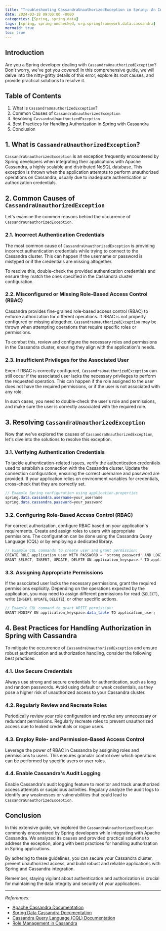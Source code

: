 ```yaml
---
title: "Troubleshooting CassandraUnauthorizedException in Spring: An In-depth Guide"
date: 2024-03-18 09:00:00 -0000
categories: [Spring, spring-data]
tags: [spring, spring-unchecked, org.springframework.data.cassandra]
mermaid: true
toc: true
---
```



## Introduction

Are you a Spring developer dealing with `CassandraUnauthorizedException`? Don't worry, we've got you covered! In this comprehensive guide, we will delve into the nitty-gritty details of this error, explore its root causes, and provide practical solutions to resolve it.

## Table of Contents
1. What is `CassandraUnauthorizedException`?
2. Common Causes of `CassandraUnauthorizedException`
3. Resolving `CassandraUnauthorizedException`
4. Best Practices for Handling Authorization in Spring with Cassandra
5. Conclusion

## 1. What is `CassandraUnauthorizedException`?

`CassandraUnauthorizedException` is an exception frequently encountered by Spring developers when integrating their applications with Apache Cassandra, a highly scalable and distributed NoSQL database. This exception is thrown when the application attempts to perform unauthorized operations on Cassandra, usually due to inadequate authentication or authorization credentials.

## 2. Common Causes of `CassandraUnauthorizedException`

Let's examine the common reasons behind the occurrence of `CassandraUnauthorizedException`.

### 2.1. Incorrect Authentication Credentials

The most common cause of `CassandraUnauthorizedException` is providing incorrect authentication credentials while trying to connect to the Cassandra cluster. This can happen if the username or password is mistyped or if the credentials are missing altogether.

To resolve this, double-check the provided authentication credentials and ensure they match the ones specified in the Cassandra cluster configuration.

### 2.2. Misconfigured or Missing Role-Based Access Control (RBAC)

Cassandra provides fine-grained role-based access control (RBAC) to enforce authorization for different operations. If RBAC is not properly configured or missing altogether, `CassandraUnauthorizedException` may be thrown when attempting operations that require specific roles or permissions.

To combat this, review and configure the necessary roles and permissions in the Cassandra cluster, ensuring they align with the application's needs. 

### 2.3. Insufficient Privileges for the Associated User

Even if RBAC is correctly configured, `CassandraUnauthorizedException` can still occur if the associated user lacks the necessary privileges to perform the requested operation. This can happen if the role assigned to the user does not have the required permissions, or if the user is not associated with any role.

In such cases, you need to double-check the user's role and permissions, and make sure the user is correctly associated with the required role.

## 3. Resolving `CassandraUnauthorizedException`

Now that we've explored the causes of `CassandraUnauthorizedException`, let's dive into the solutions to resolve this exception.

### 3.1. Verifying Authentication Credentials

To tackle authentication-related issues, verify the authentication credentials used to establish a connection with the Cassandra cluster. Update the connection configuration, ensuring the correct username and password are provided. If your application relies on environment variables for credentials, cross-check that they are correctly set.

```java
// Example Spring configuration using application.properties
spring.data.cassandra.username=your_username
spring.data.cassandra.password=your_password
```

### 3.2. Configuring Role-Based Access Control (RBAC)

For correct authorization, configure RBAC based on your application's requirements. Create and assign roles to users with appropriate permissions. The configuration can be done using the Cassandra Query Language (CQL) or by employing a dedicated library.

```java
// Example CQL commands to create user and grant permission:
CREATE ROLE application_user WITH PASSWORD = 'strong_password' AND LOGIN = true;
GRANT SELECT, INSERT, UPDATE, DELETE ON application_keyspace.* TO application_user;
```

### 3.3. Assigning Appropriate Permissions

If the associated user lacks the necessary permissions, grant the required permissions explicitly. Depending on the operations expected by the application, you may need to assign different permissions for read (`SELECT`), write (`INSERT`, `UPDATE`, `DELETE`), or other specific actions.

```java
// Example CQL command to grant WRITE permission:
GRANT MODIFY ON application_keyspace.data_table TO application_user;
```

## 4. Best Practices for Handling Authorization in Spring with Cassandra

To mitigate the occurrence of `CassandraUnauthorizedException` and ensure robust authentication and authorization handling, consider the following best practices:

### 4.1. Use Secure Credentials

Always use strong and secure credentials for authentication, such as long and random passwords. Avoid using default or weak credentials, as they pose a higher risk of unauthorized access to your Cassandra cluster.

### 4.2. Regularly Review and Recreate Roles

Periodically review your role configuration and revoke any unnecessary or redundant permissions. Regularly recreate roles to prevent unauthorized access due to leaked credentials or rogue users.

### 4.3. Employ Role- and Permission-Based Access Control

Leverage the power of RBAC in Cassandra by assigning roles and permissions to users. This ensures granular control over which operations can be performed by specific users or user roles.

### 4.4. Enable Cassandra's Audit Logging

Enable Cassandra's audit logging feature to monitor and track unauthorized access attempts or suspicious activities. Regularly analyze the audit logs to identify any weaknesses or vulnerabilities that could lead to `CassandraUnauthorizedException`.

## Conclusion

In this extensive guide, we explored the `CassandraUnauthorizedException` commonly encountered by Spring developers while integrating with Apache Cassandra. We analyzed its causes and provided practical solutions to address the exception, along with best practices for handling authorization in Spring applications.

By adhering to these guidelines, you can secure your Cassandra cluster, prevent unauthorized access, and build robust and reliable applications with Spring and Cassandra integration.

Remember, staying vigilant about authentication and authorization is crucial for maintaining the data integrity and security of your applications.

---
*References:*

- [Apache Cassandra Documentation](https://cassandra.apache.org/doc/latest/)
- [Spring Data Cassandra Documentation](https://docs.spring.io/spring-data/cassandra/docs/current/reference/html/)
- [Cassandra Query Language (CQL) Documentation](https://docs.datastax.com/en/cql-oss/3.3/)
- [Role Management in Cassandra](https://docs.datastax.com/en/cassandra-oss/3.0/cassandra/configuration/configRoleManagement.html)
